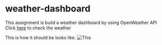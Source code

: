 # weather-dashboard
This assignment is build a weather dashboard by using OpenWeather API
Click [here](https://lostmonkr.github.io/weather-dashboard/. ) to check the weather


This is how it should be looks like.
![This](./06-server-side-apis-homework-demo.png) 


